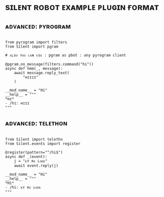 # sɪʟᴇɴᴛ ʀᴏʙᴏᴛ ᴇxᴀᴍᴘʟᴇ ᴘʟᴜɢɪɴ ғᴏʀᴍᴀᴛ

## ᴀᴅᴠᴀɴᴄᴇᴅ: ᴘʏʀᴏɢʀᴀᴍ
```ᴘʏᴛʏʜᴏɴ3

from pyrogram import filters
from Silent import pgram

# ᴀʟsᴏ ʏᴏᴜ ᴄᴀɴ ᴜsᴇ : pgram as pbot : any pyrogram client 

@pgram.on_message(filters.command("hi"))
async def hmm(_, message):
    await message.reply_text(
        "ʜɪɪɪɪ"
    )
    
__mod_name__ = "Hi"
__help__ = """
*ʜɪ*
- /hi: ʜɪɪɪ
"""
```

## ᴀᴅᴠᴀɴᴄᴇᴅ: ᴛᴇʟᴇᴛʜᴏɴ
```ᴘʏᴛʜᴏɴ3

from Silent import telethn
from Silent.events import register

@register(pattern="^/hi$")
async def _(event):
    j = "ᴋʏ ʀᴇ ʟᴏᴅᴇ"
    await event.reply(j)
    
__mod_name__ = "Hi"
__help__ = """
*Hi*
- /hi: ᴋʏ ʀᴇ ʟᴏᴅᴇ
"""
```

